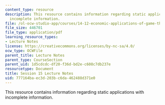```yaml
---
content_type: resource
description: This resource contains information regarding static applications with
  incomplete information.
file: /ol-ocw-studio-app/courses/14-12-economic-applications-of-game-theory-fall-2012/777164baec3d203bc6da462488d371e0_MIT14_12F12_chapter15.pdf
file_size: 446701
file_type: application/pdf
learning_resource_types:
- Lecture Notes
license: https://creativecommons.org/licenses/by-nc-sa/4.0/
ocw_type: OCWFile
parent_title: Lecture Notes
parent_type: CourseSection
parent_uid: 1d5cdcdc-df20-f36d-bd2e-c608c7db237e
resourcetype: Document
title: Session 15 Lecture Notes
uid: 777164ba-ec3d-203b-c6da-462488d371e0
---
```

This resource contains information regarding static applications with incomplete information.